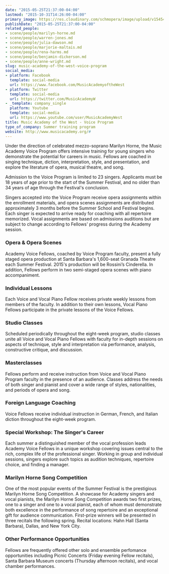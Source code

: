 ```yaml
---
date: "2015-05-25T21:37:00-04:00"
lastmod: "2015-10-31T14:26:00-04:00"
primary_image: https://res.cloudinary.com/schmopera/image/upload/v1545409169/media/webhook-uploads/1446315995845/Logo---MAW.jpg.jpg
publishDate: "2015-05-25T21:37:00-04:00"
related_people:
- scene/people/marilyn-horne.md
- scene/people/warren-jones.md
- scene/people/julia-dawson.md
- scene/people/marjorie-maltais.md
- scene/people/rena-harms.md
- scene/people/benjamin-dickerson.md
- scene/people/anne-wright.md
slug: music-academy-of-the-west-voice-program
social_media:
- platform: Facebook
  template: social-media
  url: https://www.facebook.com/MusicAcademyoftheWest
- platform: Twitter
  template: social-media
  url: https://twitter.com/MusicAcademyW
- _template: company_single
  platform: Youtube
  template: social-media
  url: https://www.youtube.com/user/MusicAcademyWest
title: Music Academy of the West - Voice Program
type_of_company: Summer training program
website: http://www.musicacademy.org/#
---
```


Under the direction of celebrated mezzo-soprano Marilyn Horne, the Music Academy Voice Program offers intensive training for young singers who demonstrate the potential for careers in music. Fellows are coached in singing technique, diction, interpretation, style, and presentation, and explore the literature of opera, musical theatre, and song.

Admission to the Voice Program is limited to 23 singers. Applicants must be 18 years of age prior to the start of the Summer Festival, and no older than 34 years of age through the Festival's conclusion.

Singers accepted into the Voice Program receive opera assignments within the enrollment materials, and opera scenes assignments are distributed approximately 3 months before the Summer School and Festival begins. Each singer is expected to arrive ready for coaching with all repertoire memorized. Vocal assignments are based on admissions auditions but are subject to change according to Fellows' progress during the Academy session.

### Opera & Opera Scenes

Academy Voice Fellows, coached by Voice Program faculty, present a fully staged opera production at Santa Barbara's 1,600-seat Granada Theatre each Summer Festival. 2015's production will be Rossini’s Cinderella. In addition, Fellows perform in two semi-staged opera scenes with piano accompaniment.

### Individual Lessons

Each Voice and Vocal Piano Fellow receives private weekly lessons from members of the faculty. In addition to their own lessons, Vocal Piano Fellows participate in the private lessons of the Voice Fellows.

### Studio Classes

Scheduled periodically throughout the eight-week program, studio classes unite all Voice and Vocal Piano Fellows with faculty for in-depth sessions on aspects of technique, style and interpretation via performance, analysis, constructive critique, and discussion.

### Masterclasses

Fellows perform and receive instruction from Voice and Vocal Piano Program faculty in the presence of an audience. Classes address the needs of both singer and pianist and cover a wide range of styles, nationalities, and periods of opera and song.

### Foreign Language Coaching

Voice Fellows receive individual instruction in German, French, and Italian diction throughout the eight-week program.

### Special Workshop: The Singer's Career

Each summer a distinguished member of the vocal profession leads Academy Voice Fellows in a unique workshop covering issues central to the rich, complex life of the professional singer. Working in group and individual sessions, singers explore such topics as audition techniques, repertoire choice, and finding a manager.

### Marilyn Horne Song Competition

One of the most popular events of the Summer Festival is the prestigious Marilyn Horne Song Competition. A showcase for Academy singers and vocal pianists, the Marilyn Horne Song Competition awards two first prizes, one to a singer and one to a vocal pianist, each of whom must demonstrate both excellence in the performance of song repertoire and an exceptional gift for audience communication. First-prize winners will be presented in three recitals the following spring. Recital locations: Hahn Hall (Santa Barbara), Dallas, and New York City.

### Other Performance Opportunities

Fellows are frequently offered other solo and ensemble perfomance opportunities including Picnic Concerts (Friday evening Fellow recitals), Santa Barbara Museum concerts (Thursday afternoon recitals), and vocal chamber performances.
